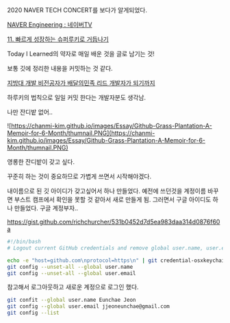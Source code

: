 2020 NAVER TECH CONCERT를 보다가 알게되었다.

[NAVER Engineering : 네이버TV](https://tv.naver.com/naverd2)

[11. 빠르게 성장하는 슈퍼루키로 거듭나기](https://tv.naver.com/v/15355024)

Today I Learned의 약자로 매일 배운 것을 글로 남기는 것!

보통 깃에 정리한 내용을 커밋하는 것 같다. 

[지방대 개발 비전공자가 배달의민족 리드 개발자가 되기까지](https://www.youtube.com/watch?v=V9AGvwPmnZU)

하루키의 법칙으로 일일 커밋 한다는 개발자분도 생각남.

나만 잔디밭 없어..

![https://chanmi-kim.github.io/images/Essay/Github-Grass-Plantation-A-Memoir-for-6-Month/thumnail.PNG](https://chanmi-kim.github.io/images/Essay/Github-Grass-Plantation-A-Memoir-for-6-Month/thumnail.PNG)

영롱한 잔디밭이 갖고 싶다.

꾸준히 하는 것이 중요하므로 가볍게 쓰면서 시작해야겠다.

내이름으로 된 깃 아이디가 갖고싶어서 하나 만들었다. 예전에 쓰던것을 계정이름 바꾸면 부스트 캠프에서 확인을 못할 것 같아서 새로 만들게 됨. 그러면서 구글 아이디도 하나 만들었다. 구글 계정부자..

https://gist.github.com/richchurcher/531b0452d7d5ea983daa314d0876f60a

```bash
#!/bin/bash
# Logout current GitHub credentials and remove global user.name, user.email

echo -e "host=github.com\nprotocol=https\n" | git credential-osxkeychain erase
git config --unset-all --global user.name
git config --unset-all --global user.email
```

참고해서 로그아웃하고 새로운 계정으로 로그인 했다.
```bash
git confit --global user.name Eunchae Jeon
git config --global user.email jjeoneunchae@gmail.com
git config --list
```